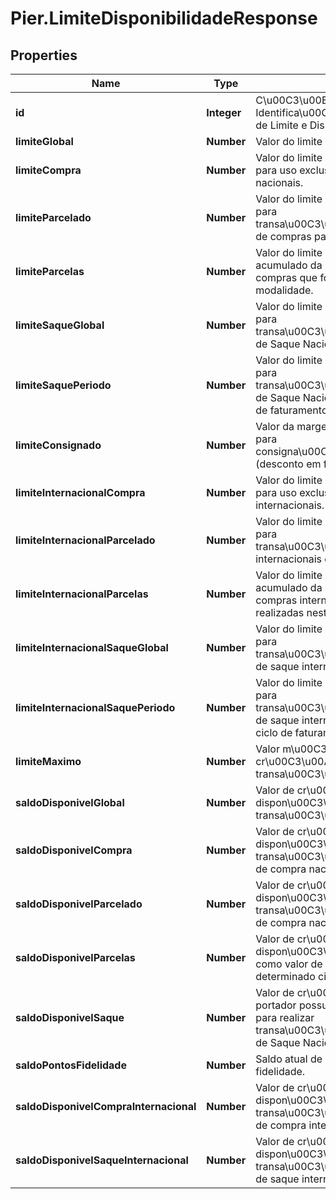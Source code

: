 # Pier.LimiteDisponibilidadeResponse

## Properties
Name | Type | Description | Notes
------------ | ------------- | ------------- | -------------
**id** | **Integer** | C\u00C3\u00B3digo de Identifica\u00C3\u00A7\u00C3\u00A3o de Limite e Disponibilidade (id). | [optional] 
**limiteGlobal** | **Number** | Valor do limite de cr\u00C3\u00A9dito. | [optional] 
**limiteCompra** | **Number** | Valor do limite de cr\u00C3\u00A9dito para uso exclusivo em compras nacionais. | [optional] 
**limiteParcelado** | **Number** | Valor do limite de cr\u00C3\u00A9dito para transa\u00C3\u00A7\u00C3\u00B5es de compras parceladas. | [optional] 
**limiteParcelas** | **Number** | Valor do limite de cr\u00C3\u00A9dito acumulado da soma das parcelas das compras que forem realizadas nesta modalidade. | [optional] 
**limiteSaqueGlobal** | **Number** | Valor do limite de cr\u00C3\u00A9dito para transa\u00C3\u00A7\u00C3\u00B5es de Saque Nacional. | [optional] 
**limiteSaquePeriodo** | **Number** | Valor do limite de cr\u00C3\u00A9dito para transa\u00C3\u00A7\u00C3\u00B5es de Saque Nacional dentro de cada ciclo de faturamento. | [optional] 
**limiteConsignado** | **Number** | Valor da margem de cr\u00C3\u00A9dito para consigna\u00C3\u00A7\u00C3\u00B5es (desconto em folha). | [optional] 
**limiteInternacionalCompra** | **Number** | Valor do limite de cr\u00C3\u00A9dito para uso exclusivo em compras internacionais. | [optional] 
**limiteInternacionalParcelado** | **Number** | Valor do limite de cr\u00C3\u00A9dito para transa\u00C3\u00A7\u00C3\u00B5es internacionais de compras parceladas. | [optional] 
**limiteInternacionalParcelas** | **Number** | Valor do limite de cr\u00C3\u00A9dito acumulado da soma das parcelas das compras internacionais que forem realizadas nesta modalidade. | [optional] 
**limiteInternacionalSaqueGlobal** | **Number** | Valor do limite de cr\u00C3\u00A9dito para transa\u00C3\u00A7\u00C3\u00B5es de saque internacional. | [optional] 
**limiteInternacionalSaquePeriodo** | **Number** | Valor do limite de cr\u00C3\u00A9dito para transa\u00C3\u00A7\u00C3\u00B5es de saque internacional dentro de cada ciclo de faturamento. | [optional] 
**limiteMaximo** | **Number** | Valor m\u00C3\u00A1ximo do limite de cr\u00C3\u00A9dito para realizar transa\u00C3\u00A7\u00C3\u00B5es. | [optional] 
**saldoDisponivelGlobal** | **Number** | Valor de cr\u00C3\u00A9dito dispon\u00C3\u00ADvel para transa\u00C3\u00A7\u00C3\u00B5es. | [optional] 
**saldoDisponivelCompra** | **Number** | Valor de cr\u00C3\u00A9dito dispon\u00C3\u00ADvel para transa\u00C3\u00A7\u00C3\u00B5es de compra nacional. | [optional] 
**saldoDisponivelParcelado** | **Number** | Valor de cr\u00C3\u00A9dito dispon\u00C3\u00ADvel para transa\u00C3\u00A7\u00C3\u00B5es de compra nacional parcelada. | [optional] 
**saldoDisponivelParcelas** | **Number** | Valor de cr\u00C3\u00A9dito dispon\u00C3\u00ADvel para utilizar como valor de parcelas Nacionais em um determinado ciclo de faturamento. | [optional] 
**saldoDisponivelSaque** | **Number** | Valor de cr\u00C3\u00A9dito que o portador possui dispon\u00C3\u00ADvel para realizar transa\u00C3\u00A7\u00C3\u00B5es de Saque Nacional. | [optional] 
**saldoPontosFidelidade** | **Number** | Saldo atual de pontos do programa de fidelidade. | [optional] 
**saldoDisponivelCompraInternacional** | **Number** | Valor de cr\u00C3\u00A9dito dispon\u00C3\u00ADvel para transa\u00C3\u00A7\u00C3\u00B5es de compra internacional. | [optional] 
**saldoDisponivelSaqueInternacional** | **Number** | Valor de cr\u00C3\u00A9dito dispon\u00C3\u00ADvel para transa\u00C3\u00A7\u00C3\u00B5es de saque internacional. | [optional] 


